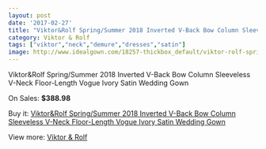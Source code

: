 ```yaml
---
layout: post
date: '2017-02-27'
title: "Viktor&Rolf Spring/Summer 2018 Inverted V-Back Bow Column Sleeveless V-Neck Floor-Length Vogue Ivory Satin Wedding Gown"
category: Viktor & Rolf
tags: ["viktor","neck","demure","dresses","satin"]
image: http://www.idealgown.com/18257-thickbox_default/viktor-rolf-spring-summer-2018-inverted-v-back-bow-column-sleeveless-v-neck-floor-length-vogue-ivory-satin-wedding-gown.jpg
---
```

Viktor&Rolf Spring/Summer 2018 Inverted V-Back Bow Column Sleeveless V-Neck Floor-Length Vogue Ivory Satin Wedding Gown

On Sales: **$388.98**
<a href="https://www.idealgown.com/en/viktor-rolf/7045-viktor-rolf-spring-summer-2018-inverted-v-back-bow-column-sleeveless-v-neck-floor-length-vogue-ivory-satin-wedding-gown.html"><amp-img layout="responsive" width="600" height="600" src="//www.idealgown.com/18257-thickbox_default/viktor-rolf-spring-summer-2018-inverted-v-back-bow-column-sleeveless-v-neck-floor-length-vogue-ivory-satin-wedding-gown.jpg" alt="Viktor&Rolf Spring/Summer 2018 Inverted V-Back Bow Column Sleeveless V-Neck Floor-Length Vogue Ivory Satin Wedding Gown 0" /></a>
<a href="https://www.idealgown.com/en/viktor-rolf/7045-viktor-rolf-spring-summer-2018-inverted-v-back-bow-column-sleeveless-v-neck-floor-length-vogue-ivory-satin-wedding-gown.html"><amp-img layout="responsive" width="600" height="600" src="//www.idealgown.com/18258-thickbox_default/viktor-rolf-spring-summer-2018-inverted-v-back-bow-column-sleeveless-v-neck-floor-length-vogue-ivory-satin-wedding-gown.jpg" alt="Viktor&Rolf Spring/Summer 2018 Inverted V-Back Bow Column Sleeveless V-Neck Floor-Length Vogue Ivory Satin Wedding Gown 1" /></a>

Buy it: [Viktor&Rolf Spring/Summer 2018 Inverted V-Back Bow Column Sleeveless V-Neck Floor-Length Vogue Ivory Satin Wedding Gown](https://www.idealgown.com/en/viktor-rolf/7045-viktor-rolf-spring-summer-2018-inverted-v-back-bow-column-sleeveless-v-neck-floor-length-vogue-ivory-satin-wedding-gown.html "Viktor&Rolf Spring/Summer 2018 Inverted V-Back Bow Column Sleeveless V-Neck Floor-Length Vogue Ivory Satin Wedding Gown")

View more: [Viktor & Rolf](https://www.idealgown.com/en/130-viktor-rolf "Viktor & Rolf")